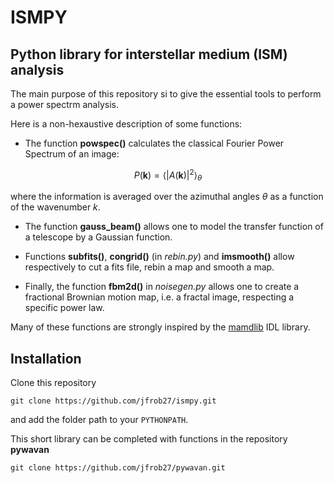 # ISMPY

## Python library for interstellar medium (ISM) analysis

The main purpose of this repository si to give the essential tools to perform a power spectrm analysis.

Here is a non-hexaustive description of some functions:

* The function **powspec()** calculates the classical Fourier Power Spectrum of an image:

$$P(\mathbf{k}) = \langle |A(\mathbf{k})|^2 \rangle_{\theta}$$

where the information is averaged over the azimuthal angles $\theta$ as a function of the wavenumber $k$.

* The function **gauss_beam()** allows one to model the transfer function of a telescope by a Gaussian function.

* Functions **subfits()**, **congrid()** (in *rebin.py*) and **imsmooth()** allow respectively to cut a fits file, rebin a map and smooth a map.

* Finally, the function **fbm2d()** in *noisegen.py* allows one to create a fractional Brownian motion map, i.e. a fractal image, respecting a specific power law.

Many of these functions are strongly inspired by the [mamdlib](https://www.ias.u-psud.fr/pperso/mmiville/mamdlib.html) IDL library.

## Installation

Clone this repository

`git clone https://github.com/jfrob27/ismpy.git`

and add the folder path to your `PYTHONPATH`.

This short library can be completed with functions in the repository **pywavan**

`git clone https://github.com/jfrob27/pywavan.git`